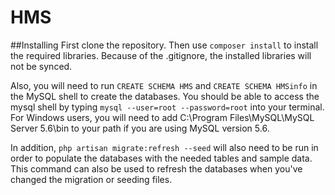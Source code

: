HMS
===

##Installing
First clone the repository.
Then use `composer install` to install the required libraries.
Because of the .gitignore, the installed libraries will not be synced.

Also, you will need to run `CREATE SCHEMA HMS` and `CREATE SCHEMA HMSinfo` in the MySQL shell to create the databases. You should be able to access the mysql shell by typing `mysql --user=root --password=root` into your terminal. For Windows users, you will need to add C:\Program Files\MySQL\MySQL Server 5.6\bin to your path if you are using MySQL version 5.6.

In addition, `php artisan migrate:refresh --seed` will also need to be run in order to populate the databases with the needed tables and sample data. This command can also be used to refresh the databases when you've changed the migration or seeding files.
